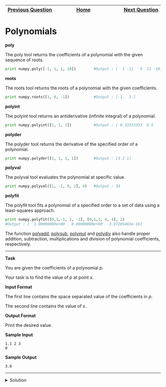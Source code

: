 | <img width=1000>[Previous Question](https://github.com/Kevin-Lago/python-hackerrank-solutions/tree/main/src/numpy/inner_and_outer)</img> | <img width=1000>[Home](https://github.com/Kevin-Lago/python-hackerrank-solutions)</img> | <img width=1000>[Next Question](https://github.com/Kevin-Lago/python-hackerrank-solutions/tree/main/src/numpy/linear_algebra)</img> |
|:---|:---:|---:|

# Polynomials

__poly__

The poly tool returns the coefficients of a polynomial with the given sequence of roots.

```python
print numpy.poly([-1, 1, 1, 10])        #Output : [  1 -11   9  11 -10]
```

__roots__

The roots tool returns the roots of a polynomial with the given coefficients.

```python
print numpy.roots([1, 0, -1])           #Output : [-1.  1.]
```

__polyint__

The polyint tool returns an antiderivative (infinite integral) of a polynomial.

```python
print numpy.polyint([1, 1, 1])          #Output : [ 0.33333333  0.5         1.          0.        ]
```

__polyder__

The polyder tool returns the derivative of the specified order of a polynomial.

```python
print numpy.polyder([1, 1, 1, 1])       #Output : [3 2 1]
```

__polyval__

The polyval tool evaluates the polynomial at specific value.

```python
print numpy.polyval([1, -2, 0, 2], 4)   #Output : 34
```

__polyfit__

The polyfit tool fits a polynomial of a specified order to a set of data using a least-squares approach.

```python
print numpy.polyfit([0,1,-1, 2, -2], [0,1,1, 4, 4], 2)
#Output : [  1.00000000e+00   0.00000000e+00  -3.97205465e-16]
```

The function [polyadd](), [polysub](), [polymul]() and [polydiv]() also handle proper addition, subtraction, multiplications and division of polynomial coefficients, respectively.

---

__Task__

You are given the coefficients of a polynomial $p$.

Your task is to find the value of $p$ at point $x$.

__Input Format__

The first line contains the space separated value of the coefficients in $p$.

The second line contains the value of $x$.

__Output Format__

Print the desired value.

__Sample Input__

```
1.1 2 3
0
```

__Sample Output__

```
3.0
```

---

<details><summary>Solution</summary>
    
```python
import numpy

if __name__ == '__main__':
    print(numpy.polyval(list(map(float, input().split())), int(input())))
```
</details>
